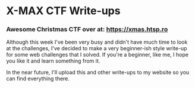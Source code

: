 # X-MAX CTF Write-ups
### Awesome Christmas CTF over at: https://xmas.htsp.ro  
Although this week I've been very busy and didn't have much time to look at the challenges, I've decided to make a very beginner-ish style write-up for some web challenges that I solved. If you're a beginner, like me, I hope you like it and learn something from it.  
  
In the near future, I'll upload this and other write-ups to my website so you can find everything there.
